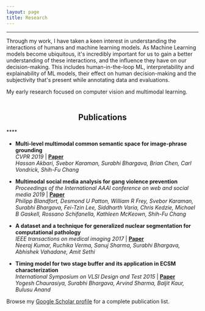 ```yaml
---
layout: page
title: Research
---
```

****

Through my work, I have taken a keen interest in understanding the interactions of humans and machine learning models. 
As Machine Learning models become ubiquitous, it's incredibly important for us to gain a better understanding of these interactions, and the influence they have on our decision-making.
This includes human-in-the-loop ML, interpretability and explainability of ML models, their effect on human decision-making and the subjectivity that's present while annotating data and evaluations.

My early research focused on computer vision and multimodal learning.
<br/>
<br/>

<h2 align="center">Publications</h2>
****

- **Multi-level multimodal common semantic space for image-phrase grounding**  
  <i>*CVPR 2019*</i> | **<a href="https://openaccess.thecvf.com/content_CVPR_2019/papers/Akbari_Multi-Level_Multimodal_Common_Semantic_Space_for_Image-Phrase_Grounding_CVPR_2019_paper.pdf" target="_blank">Paper</a>** <br/>
  *Hassan Akbari, Svebor Karaman, Surabhi Bhargava, Brian Chen, Carl Vondrick, Shih-Fu Chang* <br/>


- **Multimodal social media analysis for gang violence prevention**  
  <i>*Proceedings of the International AAAI conference on web and social media 2019*</i> | **<a href="https://ojs.aaai.org/index.php/ICWSM/article/download/3214/3082" target="_blank">Paper</a>** <br/>
  *Philipp Blandfort, Desmond U Patton, William R Frey, Svebor Karaman, Surabhi Bhargava, Fei-Tzin Lee, Siddharth Varia, Chris Kedzie, Michael B Gaskell, Rossano Schifanella, Kathleen McKeown, Shih-Fu Chang* <br/>
  
  
- **A dataset and a technique for generalized nuclear segmentation for computational pathology**  
  <i>*IEEE transactions on medical imaging 2017*</i> | **<a href="https://ieeexplore.ieee.org/document/7872382" target="_blank">Paper</a>** <br/>
  *Neeraj Kumar, Ruchika Verma, Sanuj Sharma, Surabhi Bhargava, Abhishek Vahadane, Amit Sethi* <br/>
  

- **Timing model for two stage buffer and its application in ECSM characterization**  
  <i>*International Symposium on VLSI Design and Test 2015*</i> | **<a href="https://ieeexplore.ieee.org/abstract/document/7208075" target="_blank">Paper</a>** <br/>
  *Yogesh Chaurasiya, Surabhi Bhargava, Arvind Sharma, Baljit Kaur, Bulusu Anand* <br/>
  
  
Browse my <a href="https://scholar.google.com/citations?user=4SE5ewQAAAAJ&hl=en&authuser=2" target="_blank">Google Scholar profile</a> for a complete publication list.
<br/>

